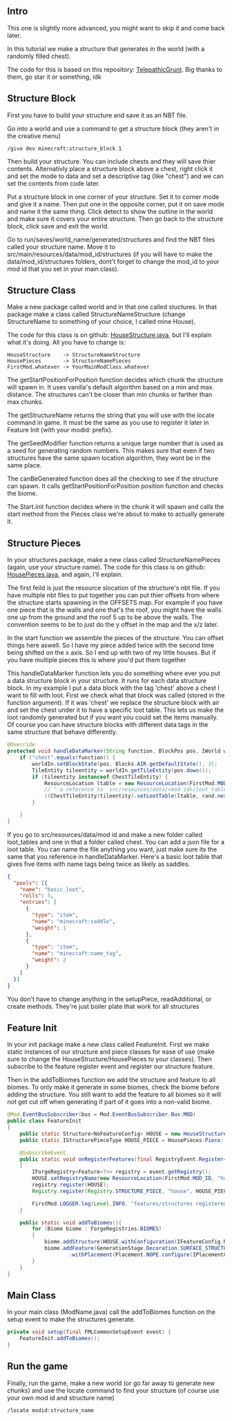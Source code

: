 ## Intro 
This one is slightly more advanced, you might want to skip it and come back later.  

In this tutorial we make a structure that generates in the world (with a randomly filled chest). 

The code for this is based on this repository: [TelepathicGrunt](https://github.com/TelepathicGrunt/StructureTutorialMod).
Big thanks to them, go star it or something, idk

## Structure Block

First you have to build your structure and save it as an NBT file.  

Go into a world and use a command to get a structure block (they aren't in the creative menu)

```
/give dev minecraft:structure_block 1
```

Then build your structure. You can include chests and they will save thier contents. Alternativly place a structure block 
above a chest, right click it and set the mode to data and set a descriptive tag (like "chest") and we can set the 
contents from code later.  

Put a structure block in one corner of your structure. Set it to corner mode and give it a name. Then put one in the opposite 
corner, put it on save mode and name it the same thing. Click detect to show the outline in the world and make sure 
it covers your entire structure. Then go back to the structure block, click save and exit the world.  

Go to run/saves/world_name/generated/structures and find the NBT files called your structure name. Move it to 
src/main/resources/data/mod_id/structures (if you will have to make the data/mod_id/structures folders, dont't forget to 
change the mod_id to your mod id that you set in your main class). 

## Structure Class

Make a new package called world and in that one called stuctures. In that package make a class called 
StructureNameStructure (change StructureName to something of your choice, I called mine House).

The code for this class is on github: [HouseStructure.java](https://github.com/LukeGrahamLandry/forge-modding-tutorial/blob/master/src/main/java/com/lukegraham/firstmod/world/structures/HouseStructure.java), but I'll explain what it's doing. All you have to change is:

```
HouseStructure    -> StructureNameStructure
HousePieces       -> StructureNamePieces
FirstMod.whatever -> YourMainModClass.whatever
```

The getStartPositionForPosition function decides which chunk the structure will spawn in. It uses vanilla's 
default algorithm based on a min and max distance. The structures can't be closer than min chunks or farther than max chunks.  

The getStructureName returns the string that you will use with the locate command in game. It must be the same as 
you use to register it later in Feature Init (with your modid: prefix).

The getSeedModifier function returns a unique large number that is used as a seed for generating random numbers. 
This makes sure that even if two structures have the same spawn location algorithm, they wont be in the same place.  

The canBeGenerated function does all the checking to see if the structure can spawn.
It calls getStartPositionForPosition position function and checks the biome.

The Start.init function decides where in the chunk it will spawn and calls the start method from the Pieces class 
we're about to make to actually generate it. 

## Structure Pieces 

In your structures package, make a new class called StructureNamePieces (again, use your structure name). 
The code for this class is on github: [HousePieces.java](https://github.com/LukeGrahamLandry/forge-modding-tutorial/blob/master/src/main/java/com/lukegraham/firstmod/world/structures/HousePieces.java), and again, I'll explain. 

The first feild is just the resource slocation of the structure's nbt file. If you have multiple nbt files to put together you can put thier 
offsets from where the structure starts spawning in the OFFSETS map. For example if you have one piece that is the walls and one that's the roof, you might have the walls one up from the ground and the roof 5 up to be above the walls. The convention seems to be to just do the y offset in the map and the x/z later. 

In the start function we assemble the pieces of the structure. You can offset things here aswell. So I have my piece added twice with the second time being shifted on the x axis. So I end up with two of my little houses. But if you have multiple pieces this is where you'd put them together

This handleDataMarker function lets you do something where ever you put a data structure block in your structure. It runs for each data structure block. In my example I put a data block with the tag 'chest' above a chest I want to fill with loot. First we check what that block was called (stored in the function argument). If it was 'chest' we replace the structure block with air and set the chest under it to have a specific loot table. This lets us make the loot randomly generated but if you want you could set the items manually. Of course you can have structure blocks with different data tags in the same structure that behave differently.

```java
@Override
protected void handleDataMarker(String function, BlockPos pos, IWorld worldIn, Random rand, MutableBoundingBox sbb){
    if ("chest".equals(function)) {
        worldIn.setBlockState(pos, Blocks.AIR.getDefaultState(), 3);
        TileEntity tileentity = worldIn.getTileEntity(pos.down());
        if (tileentity instanceof ChestTileEntity) { 
            ResourceLocation ltable = new ResourceLocation(FirstMod.MOD_ID, "chest/house");
            // ^ a reference to  src/resources/data/<mod id>/loot_tables/chest/house.json
            ((ChestTileEntity)tileentity).setLootTable(ltable, rand.nextLong());
        }

    }
}
```

If you go to src/resources/data/mod id and make a new folder called loot_tables and one in that a folder called chest. 
You can add a json file for a loot table. You can name the file anything you want, just make sure its the same that you 
reference in handleDataMarker. Here's a basic loot table that gives five items with name tags being twice as likely as saddles. 

```json
{
  "pools": [{
    "name": "basic_loot",
    "rolls": 5,
    "entries": [
      {
        "type": "item",
        "name": "minecraft:saddle",
        "weight": 1
      },
      {
        "type": "item",
        "name": "minecraft:name_tag",
        "weight": 2
      }
    ]
  }]
}
```

You don't have to change anything in the setupPiece, readAdditional, or create methods. 
They're just boiler plate that work for all structures

## Feature Init

In your init package make a new class called FeatureInit. First we make static instances of our structure and piece 
classes for ease of use (make sure to change the HouseStructure/HousePieces to your classes). Then subscribe to the 
feature register event and register our structure feature. 

Then in the addToBiomes function we add the structure and feature to all biomes. To only make it generate in some biomes, 
check the biome before adding the structure. You still want to add the feature to all biomes so it will not get cut off 
when generating if part of it goes into a non-valid biome. 

```java
@Mod.EventBusSubscriber(bus = Mod.EventBusSubscriber.Bus.MOD)
public class FeatureInit
{
    public static Structure<NoFeatureConfig> HOUSE = new HouseStructure(NoFeatureConfig::deserialize);
    public static IStructurePieceType HOUSE_PIECE = HousePieces.Piece::new;

    @SubscribeEvent
    public static void onRegisterFeatures(final RegistryEvent.Register<Feature<?>> event)
    {
        IForgeRegistry<Feature<?>> registry = event.getRegistry();
        HOUSE.setRegistryName(new ResourceLocation(FirstMod.MOD_ID, "house"));
        registry.register(HOUSE);
        Registry.register(Registry.STRUCTURE_PIECE, "house", HOUSE_PIECE);

        FirstMod.LOGGER.log(Level.INFO, "features/structures registered.");
    }

    public static void addToBiomes(){
        for (Biome biome : ForgeRegistries.BIOMES)
        {
            biome.addStructure(HOUSE.withConfiguration(IFeatureConfig.NO_FEATURE_CONFIG));
            biome.addFeature(GenerationStage.Decoration.SURFACE_STRUCTURES, HOUSE.withConfiguration(IFeatureConfig.NO_FEATURE_CONFIG)
                    .withPlacement(Placement.NOPE.configure(IPlacementConfig.NO_PLACEMENT_CONFIG)));
        }
    }
}
```

## Main Class

In your main class (ModName.java) call the addToBiomes function on the setup event to make the structures generate. 

```java
private void setup(final FMLCommonSetupEvent event) {
    FeatureInit.addToBiomes();
}
```

## Run the game

Finally, run the game, make a new world (or go far away to generate new chunks) 
and use the locate command to find your structure (of course use your own mod id and structure name)

```
/locate modid:structure_name
```